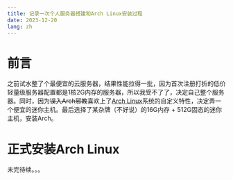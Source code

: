 ```yaml
---
title: 记录一次个人服务器搭建和Arch Linux安装过程
date: 2023-12-20
lang: zh
---
```


# 前言
之前试水整了个最便宜的云服务器，结果性能拉得一批，因为首次注册打折的低价轻量级服务器配置都是1核2G内存的服务器，所以我受不了了，决定自己整个服务器。同时，因为~~误入Arch邪教~~喜欢上了<a href="https://archlinux.org/" target="_blank"><span i-mdi-arch/>Arch Linux</a>系统的自定义特性，决定弄一个便宜的迷你主机。最后选择了某杂牌（不好说）的16G内存 + 512G固态的迷你主机，安装Arch。

# 正式安装Arch Linux
未完待续。。。